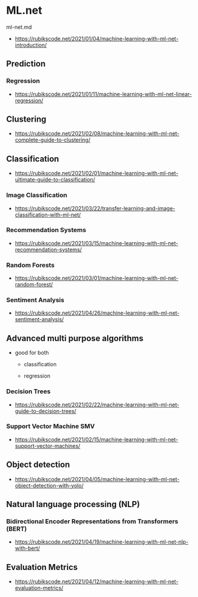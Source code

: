 # ML.net

ml-net.md

*   https://rubikscode.net/2021/01/04/machine-learning-with-ml-net-introduction/

## Prediction

### Regression

*   https://rubikscode.net/2021/01/11/machine-learning-with-ml-net-linear-regression/

## Clustering

*   https://rubikscode.net/2021/02/08/machine-learning-with-ml-net-complete-guide-to-clustering/

## Classification

*   https://rubikscode.net/2021/02/01/machine-learning-with-ml-net-ultimate-guide-to-classification/

### Image Classification

*   https://rubikscode.net/2021/03/22/transfer-learning-and-image-classification-with-ml-net/

### Recommendation Systems

*   https://rubikscode.net/2021/03/15/machine-learning-with-ml-net-recommendation-systems/

### Random Forests

*   https://rubikscode.net/2021/03/01/machine-learning-with-ml-net-random-forest/


### Sentiment Analysis

*   https://rubikscode.net/2021/04/26/machine-learning-with-ml-net-sentiment-analysis/

## Advanced multi purpose algorithms 

*   good for both 

    *   classification 
    
    *   regression


### Decision Trees

*   https://rubikscode.net/2021/02/22/machine-learning-with-ml-net-guide-to-decision-trees/

### Support Vector Machine SMV

*   https://rubikscode.net/2021/02/15/machine-learning-with-ml-net-support-vector-machines/

## Object detection

*   https://rubikscode.net/2021/04/05/machine-learning-with-ml-net-object-detection-with-yolo/

## Natural language processing (NLP) 

### Bidirectional Encoder Representations from Transformers (BERT)

*   https://rubikscode.net/2021/04/19/machine-learning-with-ml-net-nlp-with-bert/


## Evaluation Metrics

*   https://rubikscode.net/2021/04/12/machine-learning-with-ml-net-evaluation-metrics/

